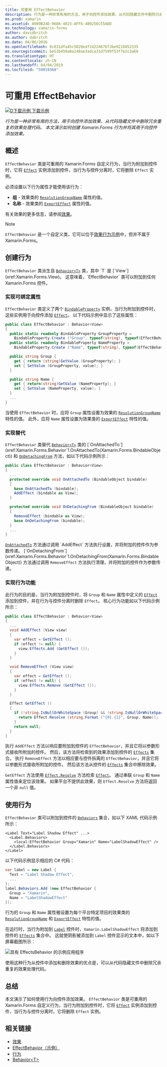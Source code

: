 ```yaml
---
title: 可重用 EffectBehavior
description: 行为是一种非常有用的方法，用于向控件添加效果、从代码隐藏文件中删除冗余重复的效果处理代码。 本文演示如何创建 Xamarin.Forms 行为并将其用于向控件添加效果。
ms.prod: xamarin
ms.assetid: A909B24D-960A-4023-AFF6-4B9256C55ADD
ms.technology: xamarin-forms
author: davidbritch
ms.author: dabritch
ms.date: 04/06/2016
ms.openlocfilehash: 8c831dfa45c5028e4f1422467bf3be9210452335
ms.sourcegitcommit: be51b459a0a148ae3adca31d7599f53f7b2c3a68
ms.translationtype: HT
ms.contentlocale: zh-CN
ms.lasthandoff: 04/04/2019
ms.locfileid: "59019368"
---
```

# <a name="reusable-effectbehavior"></a>可重用 EffectBehavior

[![D下载示例](~/media/shared/download.png) 下载示例](https://developer.xamarin.com/samples/xamarin-forms/behaviors/effectbehavior/)

_行为是一种非常有用的方法，用于向控件添加效果、从代码隐藏文件中删除冗余重复的效果处理代码。 本文演示如何创建 Xamarin.Forms 行为并将其用于向控件添加效果。_

## <a name="overview"></a>概述

`EffectBehavior` 类是可重用的 Xamarin.Forms 自定义行为，当行为附加到控件时，它将 [`Effect`](xref:Xamarin.Forms.Effect) 实例添加到控件，当行为与控件分离时，它将删除 `Effect` 实例。

必须设置以下行为属性才能使用该行为：

- **组** - 效果类的 [`ResolutionGroupName`](xref:Xamarin.Forms.ResolutionGroupNameAttribute) 属性的值。
- **名称** - 效果类的 [`ExportEffect`](xref:Xamarin.Forms.ExportEffectAttribute) 属性的值。

有关效果的更多信息，请参阅[效果](~/xamarin-forms/app-fundamentals/effects/index.md)。

> [!NOTE]
> `EffectBehavior` 是一个自定义类，它可以位于[效果行为示例](https://developer.xamarin.com/samples/xamarin-forms/behaviors/effectbehavior/)中，但并不属于 Xamarin.Forms。

## <a name="creating-the-behavior"></a>创建行为

`EffectBehavior` 类派生自 [`Behavior<T>`](xref:Xamarin.Forms.Behavior`1) 类，其中 `T` 是 [`View`](xref:Xamarin.Forms.View)。 这意味着，`EffectBehavior` 类可以附加到任何 Xamarin.Forms 控件。

### <a name="implementing-bindable-properties"></a>实现可绑定属性

`EffectBehavior` 类定义了两个 [`BindableProperty`](xref:Xamarin.Forms.BindableProperty) 实例，当行为附加到控件时，这些实例用于向控件添加 [`Effect`](xref:Xamarin.Forms.Effect)。 以下代码示例中显示了这些属性：

```csharp
public class EffectBehavior : Behavior<View>
{
  public static readonly BindableProperty GroupProperty =
    BindableProperty.Create ("Group", typeof(string), typeof(EffectBehavior), null);
  public static readonly BindableProperty NameProperty =
    BindableProperty.Create ("Name", typeof(string), typeof(EffectBehavior), null);

  public string Group {
    get { return (string)GetValue (GroupProperty); }
    set { SetValue (GroupProperty, value); }
  }

  public string Name {
    get { return(string)GetValue (NameProperty); }
    set { SetValue (NameProperty, value); }
  }
  ...
}
```

当使用 `EffectBehavior` 时，应将 `Group` 属性设置为效果的 [`ResolutionGroupName`](xref:Xamarin.Forms.ResolutionGroupNameAttribute) 特性的值。 此外，应将 `Name` 属性设置为效果类的 [`ExportEffect`](xref:Xamarin.Forms.ExportEffectAttribute) 特性的值。

### <a name="implementing-the-overrides"></a>实现替代

`EffectBehavior` 类替代 [`Behavior<T>`](xref:Xamarin.Forms.Behavior`1) 类的 [`OnAttachedTo`](xref:Xamarin.Forms.Behavior`1.OnAttachedTo(Xamarin.Forms.BindableObject)) 和 [`OnDetachingFrom`](xref:Xamarin.Forms.Behavior`1.OnDetachingFrom(Xamarin.Forms.BindableObject)) 方法，如以下代码示例所示：

```csharp
public class EffectBehavior : Behavior<View>
{
  ...
  protected override void OnAttachedTo (BindableObject bindable)
  {
    base.OnAttachedTo (bindable);
    AddEffect (bindable as View);
  }

  protected override void OnDetachingFrom (BindableObject bindable)
  {
    RemoveEffect (bindable as View);
    base.OnDetachingFrom (bindable);
  }
  ...
}
```

[`OnAttachedTo`](xref:Xamarin.Forms.Behavior`1.OnAttachedTo(Xamarin.Forms.BindableObject)) 方法通过调用 `AddEffect` 方法执行设置，并将附加的控件作为参数传递。 [`OnDetachingFrom`](xref:Xamarin.Forms.Behavior`1.OnDetachingFrom(Xamarin.Forms.BindableObject)) 方法通过调用 `RemoveEffect` 方法执行清理，并将附加的控件作为参数传递。

### <a name="implementing-the-behavior-functionality"></a>实现行为功能

此行为的目的是，当行为附加到控件时，将 `Group` 和 `Name` 属性中定义的 [`Effect`](xref:Xamarin.Forms.Effect) 添加到控件，并在行为与控件分离时删除 `Effect`。 核心行为功能如以下代码示例所示：

```csharp
public class EffectBehavior : Behavior<View>
{
  ...
  void AddEffect (View view)
  {
    var effect = GetEffect ();
    if (effect != null) {
      view.Effects.Add (GetEffect ());
    }
  }

  void RemoveEffect (View view)
  {
    var effect = GetEffect ();
    if (effect != null) {
      view.Effects.Remove (GetEffect ());
    }
  }

  Effect GetEffect ()
  {
    if (!string.IsNullOrWhiteSpace (Group) && !string.IsNullOrWhiteSpace (Name)) {
      return Effect.Resolve (string.Format ("{0}.{1}", Group, Name));
    }
    return null;
  }
}
```

执行 `AddEffect` 方法以响应要附加到控件的 `EffectBehavior`，并且它将以参数形式接收所附加的控件。 然后，该方法将检索到的效果添加到控件的 [`Effects`](xref:Xamarin.Forms.Element.Effects) 集合。 执行 `RemoveEffect` 方法以相应要与控件拆离的 `EffectBehavior`，并且它将以参数形式接收所附加的控件。 然后该方法从控件的 [`Effects`](xref:Xamarin.Forms.Element.Effects) 集合中移除效果。

`GetEffect` 方法使用 [`Effect.Resolve`](xref:Xamarin.Forms.Effect.Resolve(System.String)) 方法检索 [`Effect`](xref:Xamarin.Forms.Effect)。 通过串联 `Group` 和 `Name` 属性值来定位该效果。 如果平台不提供此效果，则 `Effect.Resolve` 方法将返回一个非 `null` 值。

## <a name="consuming-the-behavior"></a>使用行为

`EffectBehavior` 类可以附加到控件的 [`Behaviors`](xref:Xamarin.Forms.VisualElement.Behaviors) 集合，如以下 XAML 代码示例所示：

```xaml
<Label Text="Label Shadow Effect" ...>
  <Label.Behaviors>
    <local:EffectBehavior Group="Xamarin" Name="LabelShadowEffect" />
  </Label.Behaviors>
</Label>
```

以下代码示例显示相应的 C# 代码：

```csharp
var label = new Label {
  Text = "Label Shadow Effect",
  ...
};
label.Behaviors.Add (new EffectBehavior {
  Group = "Xamarin",
  Name = "LabelShadowEffect"
});
```

行为的 `Group` 和 `Name` 属性被设置为每个平台特定项目的效果类的 [`ResolutionGroupName`](xref:Xamarin.Forms.ResolutionGroupNameAttribute) 和 [`ExportEffect`](xref:Xamarin.Forms.ExportEffectAttribute) 特性的值。

在运行时，当行为附加到 [`Label`](xref:Xamarin.Forms.Label) 控件时，`Xamarin.LabelShadowEffect` 将添加到控件的 [`Effects`](xref:Xamarin.Forms.Element.Effects) 集合中。 这就使阴影被添加到 `Label` 控件显示的文本中，如以下屏幕截图所示：

![](effect-behavior-images/screenshots.png "具有 EffectsBehavior 的示例应用程序")

使用这种行为从控件中添加和删除效果的优点是，可以从代码隐藏文件中删除冗余重复的效果处理代码。

## <a name="summary"></a>总结

本文演示了如何使用行为向控件添加效果。 `EffectBehavior` 类是可重用的 Xamarin.Forms 自定义行为，当行为附加到控件时，它将 [`Effect`](xref:Xamarin.Forms.Effect) 实例添加到控件，当行为与控件分离时，它将删除 `Effect` 实例。


## <a name="related-links"></a>相关链接

- [效果](~/xamarin-forms/app-fundamentals/effects/index.md)
- [EffectBehavior（示例）](https://developer.xamarin.com/samples/xamarin-forms/behaviors/effectbehavior/)
- [行为](xref:Xamarin.Forms.Behavior)
- [Behavior&lt;T&gt;](xref:Xamarin.Forms.Behavior`1)
